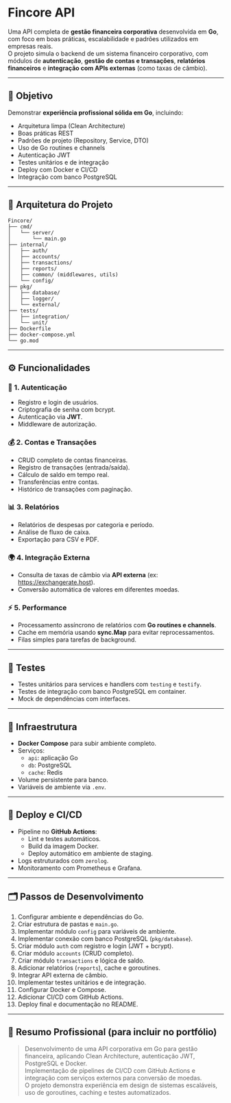 # **Fincore API**

Uma API completa de **gestão financeira corporativa** desenvolvida em **Go**, com foco em boas práticas, escalabilidade e padrões utilizados em empresas reais.  
O projeto simula o backend de um sistema financeiro corporativo, com módulos de **autenticação**, **gestão de contas e transações**, **relatórios financeiros** e **integração com APIs externas** (como taxas de câmbio).

---

## 🎯 **Objetivo**
Demonstrar **experiência profissional sólida em Go**, incluindo:
- Arquitetura limpa (Clean Architecture)
- Boas práticas REST
- Padrões de projeto (Repository, Service, DTO)
- Uso de Go routines e channels
- Autenticação JWT
- Testes unitários e de integração
- Deploy com Docker e CI/CD
- Integração com banco PostgreSQL

---

## 🧱 **Arquitetura do Projeto**

```
Fincore/
├── cmd/
│   └── server/
│       └── main.go
├── internal/
│   ├── auth/
│   ├── accounts/
│   ├── transactions/
│   ├── reports/
│   ├── common/ (middlewares, utils)
│   └── config/
├── pkg/
│   ├── database/
│   ├── logger/
│   └── external/
├── tests/
│   ├── integration/
│   └── unit/
├── Dockerfile
├── docker-compose.yml
└── go.mod
```

---

## ⚙️ **Funcionalidades**

### 🔐 1. Autenticação
- Registro e login de usuários.
- Criptografia de senha com bcrypt.
- Autenticação via **JWT**.
- Middleware de autorização.

### 💰 2. Contas e Transações
- CRUD completo de contas financeiras.
- Registro de transações (entrada/saída).
- Cálculo de saldo em tempo real.
- Transferências entre contas.
- Histórico de transações com paginação.

### 📊 3. Relatórios
- Relatórios de despesas por categoria e período.
- Análise de fluxo de caixa.
- Exportação para CSV e PDF.

### 🌍 4. Integração Externa
- Consulta de taxas de câmbio via **API externa** (ex: https://exchangerate.host).
- Conversão automática de valores em diferentes moedas.

### ⚡ 5. Performance
- Processamento assíncrono de relatórios com **Go routines e channels**.
- Cache em memória usando **sync.Map** para evitar reprocessamentos.
- Filas simples para tarefas de background.

---

## 🧪 **Testes**
- Testes unitários para services e handlers com `testing` e `testify`.
- Testes de integração com banco PostgreSQL em container.
- Mock de dependências com interfaces.

---

## 🐳 **Infraestrutura**
- **Docker Compose** para subir ambiente completo.
- Serviços:
  - `api`: aplicação Go
  - `db`: PostgreSQL
  - `cache`: Redis
- Volume persistente para banco.
- Variáveis de ambiente via `.env`.

---

## 🚀 **Deploy e CI/CD**
- Pipeline no **GitHub Actions**:
  - Lint e testes automáticos.
  - Build da imagem Docker.
  - Deploy automático em ambiente de staging.
- Logs estruturados com `zerolog`.
- Monitoramento com Prometheus e Grafana.

---

## 🗂️ **Passos de Desenvolvimento**

1. Configurar ambiente e dependências do Go.
2. Criar estrutura de pastas e `main.go`.
3. Implementar módulo `config` para variáveis de ambiente.
4. Implementar conexão com banco PostgreSQL (`pkg/database`).
5. Criar módulo `auth` com registro e login (JWT + bcrypt).
6. Criar módulo `accounts` (CRUD completo).
7. Criar módulo `transactions` e lógica de saldo.
8. Adicionar relatórios (`reports`), cache e goroutines.
9. Integrar API externa de câmbio.
10. Implementar testes unitários e de integração.
11. Configurar Docker e Compose.
12. Adicionar CI/CD com GitHub Actions.
13. Deploy final e documentação no README.

---

## 💼 **Resumo Profissional (para incluir no portfólio)**

> Desenvolvimento de uma API corporativa em Go para gestão financeira, aplicando Clean Architecture, autenticação JWT, PostgreSQL e Docker.  
> Implementação de pipelines de CI/CD com GitHub Actions e integração com serviços externos para conversão de moedas.  
> O projeto demonstra experiência em design de sistemas escaláveis, uso de goroutines, caching e testes automatizados.
